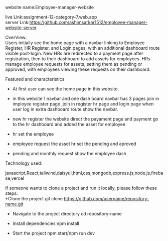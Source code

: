 
website name:Employee-manager-website

live Link:assignment-12-category-7.web.app
<br/>
server Link:https://github.com/ashimsarkar1512/employee-manager-website-server

OverView:
<br/>
Users initially see the home page with a navbar linking to Employee Register, HR Register, and Login pages, with an additional dashboard route visible post-login. New HRs are redirected to a payment page after registration, then to their dashboard to add assets for employees. HRs manage employee requests for assets, setting them as pending or approved, with employees viewing these requests on their dashboard.

Featured and characteristics

*  At first user can see the home page in this website.

* in this website 1 navbar and one dash board navbar has 3 pages join in imployee register page ,join in register hr page and login page when user log in extra dashboard route show the navbar.
 
* new hr register the website direct the payament page and payment go to the hr dashboard and added the asset for employee

* hr set the employee 
* employee request the asset hr set the pending and aproved
* pending and monthly request show the employee dash 

Technology used:
<br/>

javascript,React,tailwind,daisyuI,html,css,mongodb,express.js,node.js,firebase,vercel

If someone wants to clone a project and run it locally, please follow these steps:
<br/>
*Clone the project
git clone https://github.com/username/repository-name.git

* Navigate to the project directory
cd repository-name

* Install dependencies
npm install

* Start the project
npm start/npm run dev

